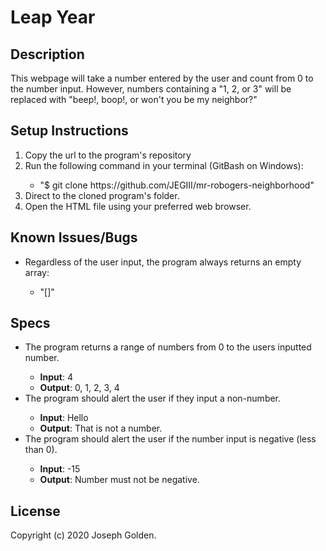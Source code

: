 Leap Year
======

## Description
This webpage will take a number entered by the user and count from 0 to the number input. However, numbers containing a "1, 2, or 3" will be replaced with "beep!, boop!, or won't you be my neighbor?"

## Setup Instructions
<ol>
<li>Copy the url to the program's repository</li>
<li>Run the following command in your terminal (GitBash on Windows):</li>
<ul>
<li>"$ git clone https://github.com/JEGIII/mr-robogers-neighborhood"</li>
</ul>
<li>Direct to the cloned program's folder.</li>
<li>Open the HTML file using your preferred web browser.</li>
</ol>

## Known Issues/Bugs
<ul>
<li>Regardless of the user input, the program always returns an empty array:</li>
<ul>
<li>"[]"</li>
</ul>
</ul>


## Specs
<ul>
<li>The program returns a range of numbers from 0 to the users inputted number.</li>
<ul>
<li><strong>Input</strong>: 4</li>
<li><strong>Output</strong>: 0, 1, 2, 3, 4</li>
</ul>

<li>The program should alert the user if they input a non-number.</li>
<ul>
<li><strong>Input</strong>: Hello</li>
<li><strong>Output</strong>: That is not a number.</li>
</ul>

<li>The program should alert the user if the number input is negative (less than 0).</li>
<ul>
<li><strong>Input</strong>: -15</li>
<li><strong>Output</strong>: Number must not be negative.</li>
</ul>
</ul>

## License
Copyright (c) 2020 Joseph Golden.
